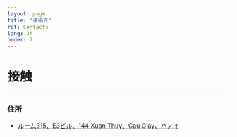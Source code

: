 ```yaml
---
layout: page
title: "連絡先"
ref: Contacts
lang: JA
order: 7
---
```

# 接触
---

### 住所
* [ルーム315、E3ビル、144 Xuan Thuy、Cau Giay、ハノイ](https://goo.gl/maps/ixbVH4tzc53eX8iw9)